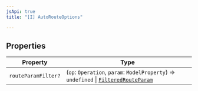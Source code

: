 ```yaml
---
jsApi: true
title: "[I] AutoRouteOptions"

---
```

## Properties

| Property | Type |
| ------ | ------ |
| `routeParamFilter?` | (`op`: `Operation`, `param`: `ModelProperty`) => `undefined` \| [`FilteredRouteParam`](FilteredRouteParam.md) |
